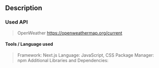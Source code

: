 ## Description



### Used API
> OpenWeather 
https://openweathermap.org/current

#### Tools / Language used
> Framework: Next.js
> Language: JavaScript, CSS
> Package Manager: npm
> Additional Libraries and Dependencies: 

